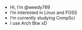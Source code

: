 -  Hi, I’m @weedy789
-  I’m interested in Linux and FOSS 
-  I’m currently studying CompSci
-  I use Arch Btw xD

<!---
weedy789/weedy789 is a ✨ special ✨ repository because its `README.md` (this file) appears on your GitHub profile.
You can click the Preview link to take a look at your changes.
--->
